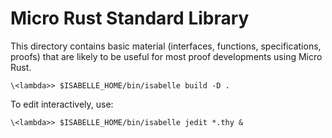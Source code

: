 # Micro Rust Standard Library

This directory contains basic material (interfaces, functions,
specifications, proofs) that are likely to be useful for most
proof developments using Micro Rust.

```shell
\<lambda>> $ISABELLE_HOME/bin/isabelle build -D .
```

To edit interactively, use:

```shell
\<lambda>> $ISABELLE_HOME/bin/isabelle jedit *.thy &
```
